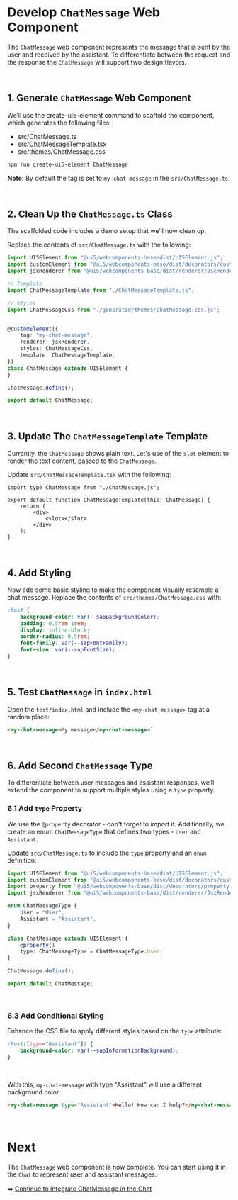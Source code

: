 # Develop `ChatMessage` Web Component

The `ChatMessage` web component represents the message that is sent by the user and received by the assistant.
To differentiate between the request and the response the `ChatMessage` will support two design flavors.

<br>

## 1. Generate `ChatMessage` Web Component

We’ll use the create-ui5-element command to scaffold the component, which generates the following files:

- src/ChatMessage.ts
- src/ChatMessageTemplate.tsx
- src/themes/ChatMessage.css

```sh
npm run create-ui5-element ChatMessage
```

**Note:** By default the tag is set to `my-chat-message` in the `src/ChatMessage.ts`.

<br>

## 2. Clean Up the `ChatMessage.ts` Class

The scaffolded code includes a demo setup that we’ll now clean up.

Replace the contents of `src/ChatMessage.ts` with the following:

```ts
import UI5Element from "@ui5/webcomponents-base/dist/UI5Element.js";
import customElement from "@ui5/webcomponents-base/dist/decorators/customElement.js";
import jsxRenderer from "@ui5/webcomponents-base/dist/renderer/JsxRenderer.js";

// Template
import ChatMessageTemplate from "./ChatMessageTemplate.js";

// Styles
import ChatMessageCss from "./generated/themes/ChatMessage.css.js";


@customElement({
	tag: "my-chat-message",
	renderer: jsxRenderer,
	styles: ChatMessageCss,
	template: ChatMessageTemplate,
})
class ChatMessage extends UI5Element {
}

ChatMessage.define();

export default ChatMessage;

```

<br>

## 3. Update The `ChatMessageTemplate` Template

Currently, the `ChatMessage` shows plain text.
Let's use of the `slot` element to render the text content, passed to the `ChatMessage`.

Update `src/ChatMessageTemplate.tsx` with the following:

```tsx
import type ChatMessage from "./ChatMessage.js";

export default function ChatMessageTemplate(this: ChatMessage) {
	return (
		<div>
			<slot></slot>
		</div>
	);
}
```

<br>

## 4. Add Styling

Now add some basic styling to make the component visually resemble a chat message.
Replace the contents of `src/themes/ChatMessage.css` with:

```css
:host {
	background-color: var(--sapBackgroundColor);
	padding: 0.5rem 1rem;
	display: inline-block;
	border-radius: 0.5rem;
	font-family: var(--sapFontFamily);
	font-size: var(--sapFontSize);
}
```

<br>

## 5. Test `ChatMessage` in `index.html`

Open the `test/index.html` and include the `<my-chat-message>` tag at a random place:

```html
<my-chat-message>My message</my-chat-message>`
```

<br>

## 6. Add Second `ChatMessage` Type

To differentiate between user messages and assistant responses,
we’ll extend the component to support multiple styles using a `type` property.


### 6.1 Add `type` Property

We use the `@property` decorator - don't forget to import it.
Additionally, we create an enum `ChatMessageType` that defines two types - `User` and `Assistant`.

Update `src/ChatMessage.ts` to include the `type` property and an `enum` definition:

```ts
import UI5Element from "@ui5/webcomponents-base/dist/UI5Element.js";
import customElement from "@ui5/webcomponents-base/dist/decorators/customElement.js";
import property from "@ui5/webcomponents-base/dist/decorators/property.js";
import jsxRenderer from "@ui5/webcomponents-base/dist/renderer/JsxRenderer.js";

enum ChatMessageType {
	User = "User",
	Assistant = "Assistant",
}

class ChatMessage extends UI5Element {
	@property()
	type: ChatMessageType = ChatMessageType.User;
}

ChatMessage.define();

export default ChatMessage;

```

<br>

### 6.3 Add Conditional Styling

Enhance the CSS file to apply different styles based on the `type` attribute:

```css
:host([type="Assistant"]) {
	background-color: var(--sapInformationBackground);
}
```

<br>

With this, `my-chat-message` with type "Assistant" will use a different background color.

```html
<my-chat-message type="Assistant">Hello! How can I help?</my-chat-message>
```

<br>

# Next

The `ChatMessage` web component is now complete. You can start using it in the `Chat` to represent user and assistant messages.

➡️ [Continue to integrate ChatMessage in the Chat](./4_Use_ChatMessage.md)